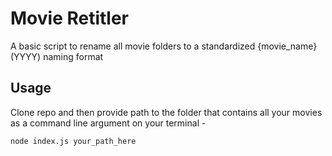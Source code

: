 # Movie Retitler

A basic script to rename all movie folders to a standardized {movie_name} (YYYY) naming format

## Usage

Clone repo and then provide path to the folder that contains all your movies as a command line argument on your terminal -

`node index.js your_path_here`